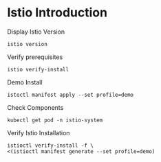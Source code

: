 # Istio Introduction

Display Istio Version
```
istio version
```

Verify prerequisites
```
istio verify-install
```

Demo Install
```
istoctl manifest apply --set profile=demo
```

Check Components
```
kubectl get pod -n istio-system
```

Verify Istio Installation
```
istioctl verify-install -f \
<(istioctl manifest generate --set profile=demo)
```
